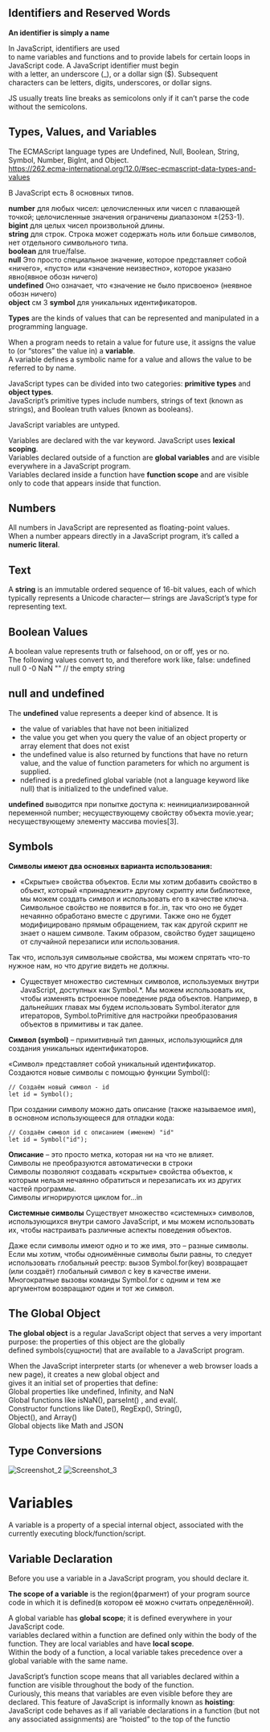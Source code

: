 ## Identifiers and Reserved Words

**An identifier is simply a name**  

In JavaScript, identifiers are used  
to name variables and functions and to provide labels for certain loops in JavaScript code. A JavaScript identifier must begin  
with a letter, an underscore (_), or a dollar sign ($). Subsequent  
characters can be letters, digits, underscores, or dollar signs.

JS usually treats line breaks as semicolons only if it can’t
parse the code without the semicolons.

## Types, Values, and Variables  

The ECMAScript language types are Undefined, Null, Boolean, String, Symbol, Number, BigInt, and Object.  
https://262.ecma-international.org/12.0/#sec-ecmascript-data-types-and-values

В JavaScript есть 8 основных типов.

**number** для любых чисел: целочисленных или чисел с плавающей точкой; целочисленные значения ограничены диапазоном ±(253-1).  
**bigint** для целых чисел произвольной длины.  
**string** для строк. Строка может содержать ноль или больше символов, нет отдельного символьного типа.  
**boolean** для true/false.  
**null** Это просто специальное значение, которое представляет собой «ничего», «пусто» или «значение неизвестно», которое указано явно(явное обозн ничего)  
**undefined** Оно означает, что «значение не было присвоено» (неявное обозн ничего)  
**object** см 3 
**symbol** для уникальных идентификаторов.

**Types** are the kinds of values that can be represented and manipulated in a programming language.  

When a program needs to retain a value for future use, it assigns the value to (or “stores” the value in) a **variable**.  
A variable defines a symbolic name for a value and allows the value to be referred to by name.

JavaScript types can be divided into two categories: **primitive types** and **object types**.  
JavaScript’s primitive types include numbers, strings of text (known as strings), and Boolean truth values (known as booleans).  

JavaScript variables are untyped.  

Variables are declared with the var keyword. JavaScript uses **lexical scoping**.    
Variables declared outside of a function are **global variables** and are visible everywhere in a JavaScript program.  
Variables declared inside a function have **function scope** and are visible only to code that appears inside that function.

## Numbers  

All numbers in JavaScript are represented as floating-point values.  
When a number appears directly in a JavaScript program, it’s called a **numeric literal**.

## Text  

A **string** is an immutable ordered sequence of 16-bit values, each of which typically represents a Unicode character—
strings are JavaScript’s type for representing text.

## Boolean Values  

A boolean value represents truth or falsehood, on or off, yes or no.     
The following values convert to, and therefore work like, false: undefined null 0 -0 NaN "" // the empty string

## null and undefined  

The **undefined** value represents a deeper kind of absence. It is  
- the value of variables that have not been initialized  
- the value you get when you query the value of an object property or array element that does not exist  
- the undefined value is also returned by functions that have no return value, and the value of function parameters for which no argument is supplied.  
- ndefined is a predefined global variable (not a language keyword like null) that is initialized to the undefined value.  

**undefined** выводится при попытке доступа к:
неинициализированной переменной number;
несуществующему свойству объекта movie.year;
несуществующему элементу массива movies[3].


## Symbols  

**Символы имеют два основных варианта использования:**

- «Скрытые» свойства объектов. Если мы хотим добавить свойство в объект, который «принадлежит» другому скрипту или библиотеке, мы можем создать символ и использовать его в качестве ключа. Символьное свойство не появится в for..in, так что оно не будет нечаянно обработано вместе с другими. Также оно не будет модифицировано прямым обращением, так как другой скрипт не знает о нашем символе. Таким образом, свойство будет защищено от случайной перезаписи или использования.

Так что, используя символьные свойства, мы можем спрятать что-то нужное нам, но что другие видеть не должны.

- Существует множество системных символов, используемых внутри JavaScript, доступных как Symbol.*. Мы можем использовать их, чтобы изменять встроенное поведение ряда объектов. Например, в дальнейших главах мы будем использовать Symbol.iterator для итераторов, Symbol.toPrimitive для настройки преобразования объектов в примитивы и так далее. 

**Символ (symbol)** – примитивный тип данных, использующийся для создания уникальных идентификаторов.

«Символ» представляет собой уникальный идентификатор.  
Создаются новые символы с помощью функции Symbol():
``` 
// Создаём новый символ - id
let id = Symbol();
``` 
При создании символу можно дать описание (также называемое имя), в основном использующееся для отладки кода:
``` 
// Создаём символ id с описанием (именем) "id"
let id = Symbol("id");
``` 

**Описание** – это просто метка, которая ни на что не влияет.  
Символы не преобразуются автоматически в строки  
Символы позволяют создавать «скрытые» свойства объектов, к которым нельзя нечаянно обратиться и перезаписать их из других частей программы.  
Символы игнорируются циклом for…in

**Системные символы**
Существует множество «системных» символов, использующихся внутри самого JavaScript, и мы можем использовать их, чтобы настраивать различные аспекты поведения объектов.

Даже если символы имеют одно и то же имя, это – разные символы. Если мы хотим, чтобы одноимённые символы были равны, то следует использовать глобальный реестр: вызов Symbol.for(key) возвращает (или создаёт) глобальный символ с key в качестве имени. Многократные вызовы команды Symbol.for с одним и тем же аргументом возвращают один и тот же символ.

## The Global Object  

**The global object** is a regular JavaScript object that serves a very important purpose: the properties of this object are the globally  
defined symbols(сущности) that are available to a JavaScript program.  

When the JavaScript interpreter starts (or whenever a web browser loads a new page), it creates a new global object and  
gives it an initial set of properties that define:  
 Global properties like undefined, Infinity, and NaN  
 Global functions like isNaN(), parseInt() , and eval(.  
 Constructor functions like Date(), RegExp(), String(),  
 Object(), and Array()  
 Global objects like Math and JSON 
 
 
## Type Conversions
![Screenshot_2](https://user-images.githubusercontent.com/66359081/175017601-1593845c-224f-489d-9ab9-69fc57cb0fc0.png)
![Screenshot_3](https://user-images.githubusercontent.com/66359081/175017610-4ee8062a-ba5f-46d9-ba1a-f35311cdff4e.png)

# Variables    

A variable is a property of a special internal object, associated with the currently executing block/function/script.

## Variable Declaration  

Before you use a variable in a JavaScript program, you should declare it.

**The scope of a variable** is the region(фрагмент) of your program source code in which it is defined(в котором её можно считать определённой).  

A global variable has **global scope**; it is defined everywhere in your JavaScript code.  
variables declared within a function are defined only within the body of the function. They are local variables and have **local scope**.  
Within the body of a function, a local variable takes precedence over a global variable with the same name.

JavaScript’s function scope means that all variables declared within a function are visible throughout the body of the function.  
Curiously, this means that variables are even visible before they are declared. This feature of JavaScript is informally known as **hoisting**:  
JavaScript code behaves as if all variable declarations in a function (but not any associated assignments) are “hoisted” to the top of the functio


